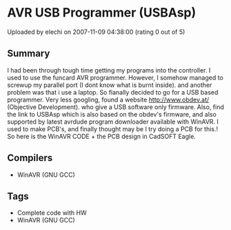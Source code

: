 # AVR USB Programmer (USBAsp)

Uploaded by elechi on 2007-11-09 04:38:00 (rating 0 out of 5)

## Summary

I had been through tough time getting my programs into the controller. I used to use the funcard AVR programmer. However, I somehow managed to screwup my parallel port (I dont know what is burnt inside). and another problem was that i use a laptop. So fianally decided to go for a USB based programmer. Very less googling, found a website <http://www.obdev.at/> (Objective Development). who give a USB software only firmware. Also, find the link to USBAsp which is also based on the obdev's firmware, and also supported by latest avrdude program downloader available with WinAVR. I used to make PCB's, and finally thought may be I try doing a PCB for this.! So here is the WinAVR CODE + the PCB design in CadSOFT Eagle.

## Compilers

- WinAVR (GNU GCC)

## Tags

- Complete code with HW
- WinAVR (GNU GCC)
